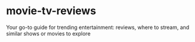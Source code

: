 # movie-tv-reviews
Your go-to guide for trending entertainment: reviews, where to stream, and similar shows or movies to explore
